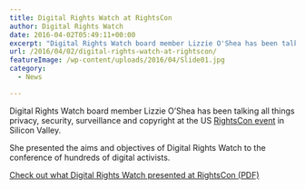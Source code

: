 ```yaml
---
title: Digital Rights Watch at RightsCon
author: Digital Rights Watch
date: 2016-04-02T05:49:11+00:00
excerpt: "Digital Rights Watch board member Lizzie O'Shea has been talking all things privacy, security, surveillance and copyright at the US RightsCon event in Silicon Valley."
url: /2016/04/02/digital-rights-watch-at-rightscon/
featureImage: /wp-content/uploads/2016/04/Slide01.jpg
category:
  - News

---
```

Digital Rights Watch board member Lizzie O&#8217;Shea has been talking all things privacy, security, surveillance and copyright at the US [RightsCon event][1] in Silicon Valley.

She presented the aims and objectives of Digital Rights Watch to the conference of hundreds of digital activists.

[Check out what Digital Rights Watch presented at RightsCon (PDF)][2]





 [1]: https://www.rightscon.org/
 [2]: /wp-content/uploads/2016/04/160327-DRW-ppt-for-RightsCon.pdf
